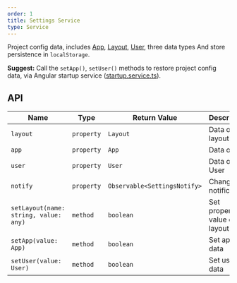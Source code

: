 ```yaml
---
order: 1
title: Settings Service
type: Service
---
```


Project config data, includes [App](https://github.com/ng-alain/delon/blob/master/packages/theme/src/services/settings/interface.ts#L1), [Layout](https://github.com/ng-alain/delon/blob/master/packages/theme/src/services/settings/interface.ts#L15), [User](https://github.com/ng-alain/delon/blob/master/packages/theme/src/services/settings/interface.ts#L8), three data types And store persistence in `localStorage`.

**Suggest:** Call the `setApp()`, `setUser()` methods to restore project config data, via Angular startup service ([startup.service.ts](https://github.com/ng-alain/ng-alain/blob/master/src/app/core/startup/startup.service.ts)).

## API

| Name                                  | Type       | Return Value                 | Description           |
| ------------------------------------- | ---------- | ---------------------------- | -------------- |
| `layout`                              | `property` | `Layout`                     | Data of layout       |
| `app`                                 | `property` | `App`                        | Data of app       |
| `user`                                | `property` | `User`                       | Data of User       |
| `notify`                              | `property` | `Observable<SettingsNotify>` | Changed notification       |
| `setLayout(name: string, value: any)` | `method`   | `boolean`                    | Set property value of layout |
| `setApp(value: App)`                  | `method`   | `boolean`                    | Set app data   |
| `setUser(value: User)`                | `method`   | `boolean`                    | Set user data   |

